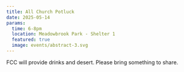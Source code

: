 ```yaml
---
title: All Church Potluck
date: 2025-05-14
params:
  time: 6-8pm
  location: Meadowbrook Park - Shelter 1
  featured: true
  image: events/abstract-3.svg
---
```


FCC will provide drinks and desert. Please bring something to share.
